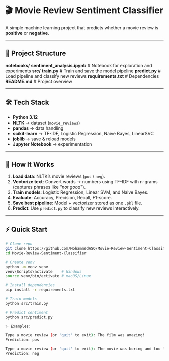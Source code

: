 # 🎬 Movie Review Sentiment Classifier  

A simple machine learning project that predicts whether a movie review is **positive** or **negative**.  

--------

## 📂 Project Structure
**notebooks/**
**sentiment_analysis.ipynb** # Notebook for exploration and experiments
**src/**
**train.py** # Train and save the model pipeline
**predict.py** # Load pipeline and classify new reviews
**requirements.txt** # Dependencies
**README.md** # Project overview


--------

## 🛠️ Tech Stack
- **Python 3.12**
- **NLTK** → dataset (`movie_reviews`)
- **pandas** → data handling
- **scikit-learn** → TF-IDF, Logistic Regression, Naive Bayes, LinearSVC
- **joblib** → save & reload models
- **Jupyter Notebook** → experimentation

--------

## 🚀 How It Works
1. **Load data**: NLTK’s movie reviews (`pos` / `neg`).  
2. **Vectorize text**: Convert words → numbers using TF-IDF with n-grams (captures phrases like *"not good"*).  
3. **Train models**: Logistic Regression, Linear SVM, and Naive Bayes.  
4. **Evaluate**: Accuracy, Precision, Recall, F1-score.  
5. **Save best pipeline**: Model + vectorizer stored as one `.pkl` file.  
6. **Predict**: Use `predict.py` to classify new reviews interactively.  

--------

## ⚡ Quick Start
```bash
# Clone repo
git clone https://github.com/MohammedASO/Movie-Review-Sentiment-Classifier.git
cd Movie-Review-Sentiment-Classifier

# Create venv
python -m venv venv
venv\Scripts\activate    # Windows
source venv/bin/activate # macOS/Linux

# Install dependencies
pip install -r requirements.txt

# Train models
python src/train.py

# Predict sentiment
python src/predict.py

✨ Examples:

Type a movie review (or 'quit' to exit): The film was amazing!
Prediction: pos

Type a movie review (or 'quit' to exit): The movie was boring and too long.
Prediction: neg
